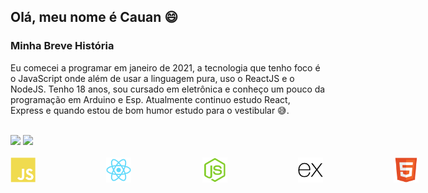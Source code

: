 <h2> Olá, meu nome é Cauan 😄  </h2>

<h3> Minha Breve História </h3>

<p> 
  Eu comecei a programar em janeiro de 2021, a tecnologia que tenho foco é o JavaScript onde além de usar a linguagem pura, uso o ReactJS e o NodeJS. Tenho 18 anos, sou cursado em eletrônica e conheço um pouco da programação em Arduino e Esp. Atualmente continuo estudo React, Express e quando estou de bom humor estudo para o vestibular 😅.
</p>

<br/>

<div>
<img src="https://github-readme-stats.vercel.app/api?username=CauanFelipeTavares&show_icons=true&theme=github_dark" height="200px") </img>
<img src="https://github-readme-stats.vercel.app/api/top-langs/?username=CauanFelipeTavares&layout=compact&theme=github_dark" height="200px") </img>
</div>

<br/>

<div style="display: flex; width: 100vw; justify-content: space-between;">
<img align="center" alt="JS" height="40" width="40" src="https://raw.githubusercontent.com/devicons/devicon/master/icons/javascript/javascript-plain.svg">
<img align="center" alt="REACT" height="40" width="40" src="https://raw.githubusercontent.com/devicons/devicon/master/icons/react/react-original.svg">
<img align="center" alt="NODE" height="40" width="40" src="https://raw.githubusercontent.com/devicons/devicon/master/icons/nodejs/nodejs-original.svg">
<img align="center" alt="EXPRESS" height="40" width="40" src="https://raw.githubusercontent.com/devicons/devicon/master/icons/express/express-original.svg">
<img align="center" alt="HTML" height="40" width="40" src="https://raw.githubusercontent.com/devicons/devicon/master/icons/html5/html5-original.svg">
<img align="center" alt="CSS" height="40" width="40" src="https://raw.githubusercontent.com/devicons/devicon/master/icons/css3/css3-original.svg">
<img align="center" alt="GIT" height="40" width="40" src="https://raw.githubusercontent.com/devicons/devicon/master/icons/git/git-original.svg">
</div>

